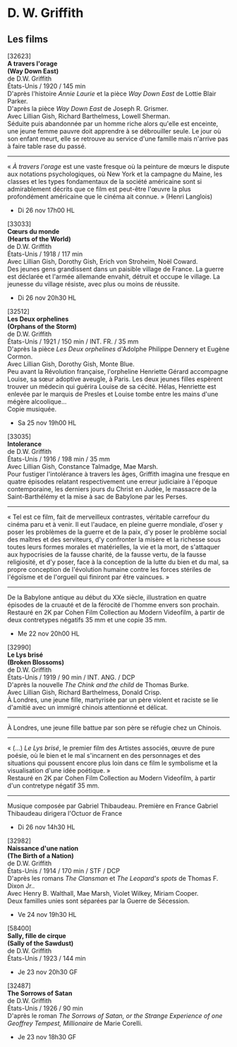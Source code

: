 # D. W. Griffith

## Les films

[32623]  
**A travers l'orage**  
**(Way Down East)**  
de D.W. Griffith  
États-Unis / 1920 / 145 min  
D'après l'histoire _Annie Laurie_ et la pièce _Way Down East_ de Lottie Blair Parker.  
D'après la pièce _Way Down East_ de Joseph R. Grismer.  
Avec Lillian Gish, Richard Barthelmess, Lowell Sherman.  
Séduite puis abandonnée par un homme riche alors qu'elle est enceinte, une jeune femme pauvre doit apprendre à se débrouiller seule. Le jour où son enfant meurt, elle se retrouve au service d'une famille mais n'arrive pas à faire table rase du passé.

---

« _À travers l'orage_ est une vaste fresque où la peinture de mœurs le dispute aux notations psychologiques, où New York et la campagne du Maine, les classes et les types fondamentaux de la société américaine sont si admirablement décrits que ce film est peut-être l'œuvre la plus profondément américaine que le cinéma ait connue. » (Henri Langlois)

- Di 26 nov 17h00 HL

[33033]  
**Cœurs du monde**  
**(Hearts of the World)**  
de D.W. Griffith  
États-Unis / 1918 / 117 min  
Avec Lillian Gish, Dorothy Gish, Erich von Stroheim, Noël Coward.  
Des jeunes gens grandissent dans un paisible village de France. La guerre est déclarée et l'armée allemande envahit, détruit et occupe le village. La jeunesse du village résiste, avec plus ou moins de réussite.

- Di 26 nov 20h30 HL

[32512]  
**Les Deux orphelines**  
**(Orphans of the Storm)**  
de D.W. Griffith  
États-Unis / 1921 / 150 min / INT. FR. / 35 mm  
D'après la pièce _Les Deux orphelines_ d'Adolphe Philippe Dennery et Eugène Cormon.  
Avec Lillian Gish, Dorothy Gish, Monte Blue.  
Peu avant la Révolution française, l'orpheline Henriette Gérard accompagne Louise, sa sœur adoptive aveugle, à Paris. Les deux jeunes filles espèrent trouver un médecin qui guérira Louise de sa cécité. Hélas, Henriette est enlevée par le marquis de Presles et Louise tombe entre les mains d'une mégère alcoolique...  
Copie musiquée.

- Sa 25 nov 19h00 HL

[33035]  
**Intolerance**  
de D.W. Griffith  
États-Unis / 1916 / 198 min / 35 mm  
Avec Lillian Gish, Constance Talmadge, Mae Marsh.  
Pour fustiger l'intolérance à travers les âges, Griffith imagina une fresque en quatre épisodes relatant respectivement une erreur judiciaire à l'époque contemporaine, les derniers jours du Christ en Judée, le massacre de la Saint-Barthélémy et la mise à sac de Babylone par les Perses.

---

« Tel est ce film, fait de merveilleux contrastes, véritable carrefour du cinéma paru et à venir. Il eut l'audace, en pleine guerre mondiale, d'oser y poser les problèmes de la guerre et de la paix, d'y poser le problème social des maîtres et des serviteurs, d'y confronter la misère et la richesse sous toutes leurs formes morales et matérielles, la vie et la mort, de s'attaquer aux hypocrisies de la fausse charité, de la fausse vertu, de la fausse religiosité, et d'y poser, face à la conception de la lutte du bien et du mal, sa propre conception de l'évolution humaine contre les forces stériles de l'égoïsme et de l'orgueil qui finiront par être vaincues. »

---

De la Babylone antique au début du XXe siècle, illustration en quatre épisodes de la cruauté et de la férocité de l'homme envers son prochain.  
Restauré en 2K par Cohen Film Collection au Modern Videofilm, à partir de deux contretypes négatifs 35 mm et une copie 35 mm.

- Me 22 nov 20h00 HL

[32990]  
**Le Lys brisé**  
**(Broken Blossoms)**  
de D.W. Griffith  
États-Unis / 1919 / 90 min / INT. ANG. / DCP  
D'après la nouvelle _The Chink and the child_ de Thomas Burke.  
Avec Lillian Gish, Richard Barthelmess, Donald Crisp.  
À Londres, une jeune fille, martyrisée par un père violent et raciste se lie d'amitié avec un immigré chinois attentionné et délicat.

---

À Londres, une jeune fille battue par son père se réfugie chez un Chinois.

---

« (...) _Le Lys brisé_, le premier film des Artistes associés, œuvre de pure poésie, où le bien et le mal s'incarnent en des personnages et des situations qui poussent encore plus loin dans ce film le symbolisme et la visualisation d'une idée poétique. »  
Restauré en 2K par Cohen Film Collection au Modern Videofilm, à partir d'un contretype négatif 35 mm.

---

Musique composée par Gabriel Thibaudeau. Première en France Gabriel Thibaudeau dirigera l'Octuor de France

- Di 26 nov 14h30 HL

[32982]  
**Naissance d'une nation**  
**(The Birth of a Nation)**  
de D.W. Griffith  
États-Unis / 1914 / 170 min / STF / DCP  
D'après les romans _The Clansman_ et _The Leopard's spots_ de Thomas F. Dixon Jr..  
Avec Henry B. Walthall, Mae Marsh, Violet Wilkey, Miriam Cooper.  
Deux familles unies sont séparées par la Guerre de Sécession.

- Ve 24 nov 19h30 HL

[58400]  
**Sally, fille de cirque**  
**(Sally of the Sawdust)**  
de D.W. Griffith  
États-Unis / 1923 / 144 min

- Je 23 nov 20h30 GF

[32487]  
**The Sorrows of Satan**  
de D.W. Griffith  
États-Unis / 1926 / 90 min  
D'après le roman _The Sorrows of Satan, or the Strange Experience of one Geoffrey Tempest, Millionaire_ de Marie Corelli.

- Je 23 nov 18h30 GF

